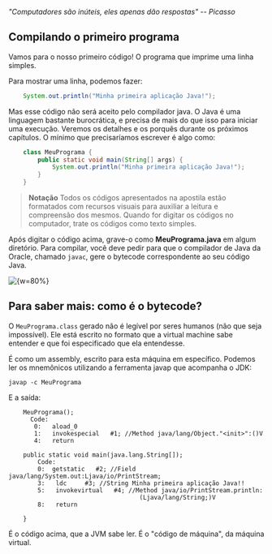 
_"Computadores são inúteis, eles apenas dão respostas" -- Picasso_

## Compilando o primeiro programa

Vamos para o nosso primeiro código! O programa que imprime uma linha simples.

Para mostrar uma linha, podemos fazer:

``` java
	System.out.println("Minha primeira aplicação Java!");
```

Mas esse código não será aceito pelo  compilador java. O Java é uma linguagem
bastante burocrática, e precisa de mais do que isso para iniciar uma execução.
Veremos os detalhes e os porquês durante os próximos capítulos. O mínimo que
precisaríamos escrever é algo como:

``` java
	class MeuPrograma {
		public static void main(String[] args) {
			System.out.println("Minha primeira aplicação Java!");
		}
	}
```

> **Notação**
Todos os códigos apresentados na apostila estão formatados com recursos visuais para auxiliar a
leitura e compreensão dos mesmos. Quando for digitar os códigos no computador, trate os códigos
como texto simples.


Após digitar o código acima, grave-o como **MeuPrograma.java** em algum diretório. Para compilar, você
deve pedir para que o compilador de Java da Oracle, chamado `javac`, gere o bytecode correspondente ao
seu código Java.

![ {w=80%}](images/oqueejava/compilando.png)

## Para saber mais: como é o bytecode?

O `MeuPrograma.class` gerado não é legível por seres humanos (não que seja impossível). Ele está
escrito no formato que a virtual machine sabe entender e que foi especificado que ela entendesse.

É como um assembly, escrito para esta máquina em específico. Podemos ler os mnemônicos utilizando
a ferramenta javap que acompanha o JDK:

```javap -c MeuPrograma```

E a saída:

```
	MeuPrograma();
	  Code:
	   0:   aload_0
	   1:   invokespecial   #1; //Method java/lang/Object."<init>":()V
	   4:   return
	
	public static void main(java.lang.String[]);
		Code:
		0:	getstatic	#2; //Field java/lang/System.out:Ljava/io/PrintStream;
		3:   ldc     #3; //String Minha primeira aplicação Java!!
		5:   invokevirtual   #4; //Method java/io/PrintStream.println:
									(Ljava/lang/String;)V
		8:   return
	
	}
```

É o código acima, que a JVM sabe ler. É o "código de máquina", da máquina virtual.
